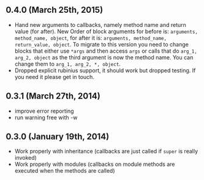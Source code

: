 ## 0.4.0 (March 25th, 2015)

* Hand new arguments to callbacks, namely method name and return value (for after). New Order of block arguments for before is: `arguments, method_name, object`, for after it is: `arguments, method_name, return_value, object`. To migrate to this version you need to change blocks that either use `*args` and then access `args` or calls that do `arg_1, arg_2, object` as the third argument is now the method name. You can change them to `arg_1, arg_2, *, object`.
* Dropped explicit rubinius support, it should work but dropped testing. If you need it please get in touch.

## 0.3.1 (March 27th, 2014)

* improve error reporting
* run warning free with -w

## 0.3.0 (January 19th, 2014)

* Work properly with inheritance (callbacks are just called if `super` is really invoked)
* Work properly with modules (callbacks on module methods are executed when the methods are called)
